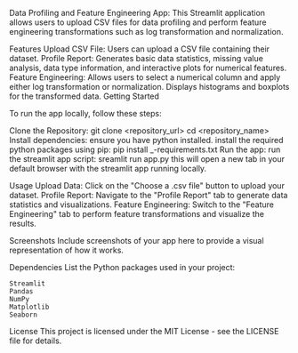 Data Profiling and Feature Engineering App:
		This Streamlit application allows users to upload CSV files for data profiling and perform feature engineering transformations such as log transformation and normalization.

Features
	Upload CSV File: Users can upload a CSV file containing their dataset.
	Profile Report: Generates basic data statistics, missing value analysis, data type information, and interactive plots for numerical features.
	Feature Engineering: Allows users to select a numerical column and apply either log transformation or normalization. Displays histograms and boxplots for the transformed data.
Getting Started

To run the app locally, follow these steps:

Clone the Repository:
	git clone <repository_url>
	cd <repository_name>
Install dependencies:
	ensure you have python installed. install the required python packages using pip:
	pip install _-requirements.txt
Run the app:
	run the streamlit app script:
	sreamlit run app.py
	this will open a new tab in your default browser with the streamlit app running locally.

Usage
	Upload Data: Click on the "Choose a .csv file" button to upload your dataset.
	Profile Report: Navigate to the "Profile Report" tab to generate data statistics and visualizations.
	Feature Engineering: Switch to the "Feature Engineering" tab to perform feature transformations and visualize the results.

Screenshots
	Include screenshots of your app here to provide a visual representation of how it works.

Dependencies
List the Python packages used in your project:

	Streamlit
	Pandas
	NumPy
	Matplotlib
	Seaborn

License
	This project is licensed under the MIT License - see the LICENSE file for details.
